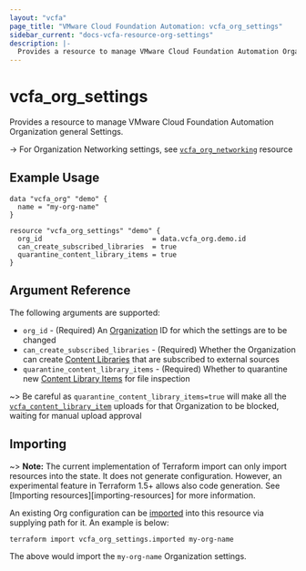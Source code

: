 ```yaml
---
layout: "vcfa"
page_title: "VMware Cloud Foundation Automation: vcfa_org_settings"
sidebar_current: "docs-vcfa-resource-org-settings"
description: |-
  Provides a resource to manage VMware Cloud Foundation Automation Organization general Settings.
---
```


# vcfa\_org\_settings

Provides a resource to manage VMware Cloud Foundation Automation Organization general Settings.

-> For Organization Networking settings, see [`vcfa_org_networking`](/providers/vmware/vcfa/latest/docs/resources/org_networking) resource

## Example Usage

```hcl
data "vcfa_org" "demo" {
  name = "my-org-name"
}

resource "vcfa_org_settings" "demo" {
  org_id                           = data.vcfa_org.demo.id
  can_create_subscribed_libraries  = true
  quarantine_content_library_items = true
}
```

## Argument Reference

The following arguments are supported:

- `org_id` - (Required) An [Organization](/providers/vmware/vcfa/latest/docs/data-sources/organization) ID for which the settings are to be changed
- `can_create_subscribed_libraries` - (Required) Whether the Organization can create [Content Libraries](/providers/vmware/vcfa/latest/docs/resources/content_library) that are subscribed to external sources
- `quarantine_content_library_items` - (Required) Whether to quarantine new [Content Library Items](/providers/vmware/vcfa/latest/docs/resources/content_library_item) for file inspection

~> Be careful as `quarantine_content_library_items=true` will make all the [`vcfa_content_library_item`](/providers/vmware/vcfa/latest/docs/resources/content_library_item) uploads for that
Organization to be blocked, waiting for manual upload approval

## Importing

~> **Note:** The current implementation of Terraform import can only import resources into the
state. It does not generate configuration. However, an experimental feature in Terraform 1.5+ allows
also code generation. See [Importing resources][importing-resources] for more information.

An existing Org configuration can be [imported][docs-import] into this resource via supplying path
for it. An example is below:

[docs-import]: https://www.terraform.io/docs/import/

```
terraform import vcfa_org_settings.imported my-org-name
```

The above would import the `my-org-name` Organization settings.